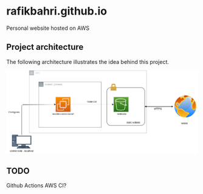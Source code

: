 rafikbahri.github.io
====================

Personal website hosted on AWS

Project architecture
--------------------

The following architecture illustrates the idea behind this project.

![Architecure](./docs/files/arch.png)


TODO
----
Github Actions
AWS CI?
